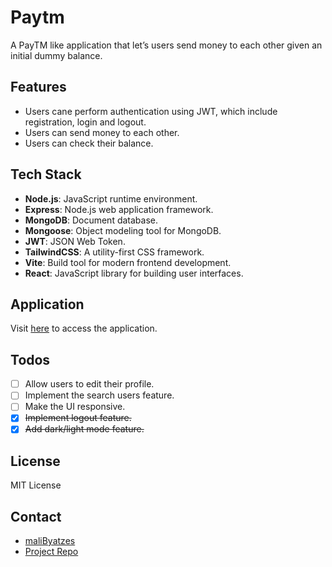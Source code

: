 # Paytm

A PayTM like application that let’s users send money to each other given an initial dummy balance.

## Features

- Users cane perform authentication using JWT, which include registration, login and logout.
- Users can send money to each other.
- Users can check their balance.

## Tech Stack

- **Node.js**: JavaScript runtime environment.
- **Express**: Node.js web application framework.
- **MongoDB**: Document database.
- **Mongoose**: Object modeling tool for MongoDB.
- **JWT**: JSON Web Token.
- **TailwindCSS**: A utility-first CSS framework.
- **Vite**: Build tool for modern frontend development.
- **React**: JavaScript library for building user interfaces.

## Application

Visit [here](https://paytm-qfpi.onrender.com/) to access the application.

## Todos

- [ ] Allow users to edit their profile.
- [ ] Implement the search users feature.
- [ ] Make the UI responsive.
- [x] ~~Implement logout feature.~~
- [x] ~~Add dark/light mode feature.~~

## License

MIT License

## Contact

- [maliByatzes](mailto:malib2027@gmail.com)
- [Project Repo](https://github.com/malibByatzes/paytm)
